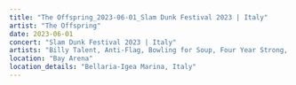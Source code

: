 ```yaml
---
title: "The Offspring_2023-06-01_Slam Dunk Festival 2023 | Italy"
artist: "The Offspring"
date: 2023-06-01
concert: "Slam Dunk Festival 2023 | Italy"
artists: "Billy Talent, Anti-Flag, Bowling for Soup, Four Year Strong, Boston Manor, Trash Boat, Beauty School, The Offspring"
location: "Bay Arena"
location_details: "Bellaria-Igea Marina, Italy"
---
```

